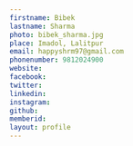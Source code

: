 ```yaml
---
firstname: Bibek 
lastname: Sharma 
photo: bibek_sharma.jpg 
place: Imadol, Lalitpur
email: happyshrm97@gmail.com 
phonenumber: 9812024900 
website: 
facebook: 
twitter: 
linkedin: 
instagram: 
github: 
memberid:
layout: profile
---
```

